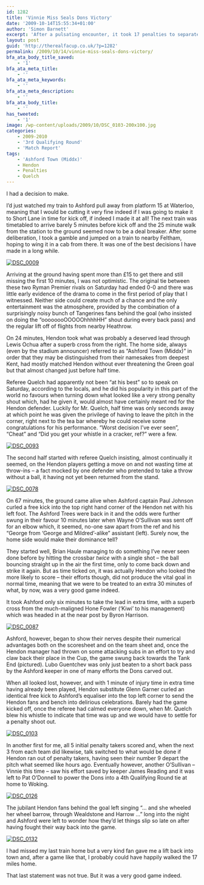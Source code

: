 ```yaml
---
id: 1282
title: 'Vinnie Miss Seals Dons Victory'
date: '2009-10-14T15:55:34+01:00'
author: 'Simon Barnett'
excerpt: 'After a pulsating encounter, it took 17 penalties to separate Ashford Town (Middx) and Hendon.'
layout: post
guid: 'http://therealfacup.co.uk/?p=1282'
permalink: /2009/10/14/vinnie-miss-seals-dons-victory/
bfa_ata_body_title_saved:
    - '1'
bfa_ata_meta_title:
    - ''
bfa_ata_meta_keywords:
    - ''
bfa_ata_meta_description:
    - ''
bfa_ata_body_title:
    - ''
has_tweeted:
    - '1'
image: /wp-content/uploads/2009/10/DSC_0103-200x100.jpg
categories:
    - 2009-2010
    - '3rd Qualifying Round'
    - 'Match Report'
tags:
    - 'Ashford Town (Middx)'
    - Hendon
    - Penalties
    - Quelch
---
```


I had a decision to make.

I’d just watched my train to Ashford pull away from platform 15 at Waterloo, meaning that I would be cutting it very fine indeed if I was going to make it to Short Lane in time for kick off, if indeed I made it at all! The next train was timetabled to arrive barely 5 minutes before kick off and the 25 minute walk from the station to the ground seemed now to be a deal breaker. After some deliberation, I took a gamble and jumped on a train to nearby Feltham, hoping to wing it in a cab from there. It was one of the best decisions I have made in a long while.

[![DSC_0009](http://lh5.ggpht.com/_3L4_Y2OBz2M/StXTLRJavQI/AAAAAAAABRE/0aVdTdf46u8/DSC_0009.jpg?imgmax=200)](http://lh5.ggpht.com/_3L4_Y2OBz2M/StXTLRJavQI/AAAAAAAABRE/0aVdTdf46u8/DSC_0009.jpg?imgmax=640)

Arriving at the ground having spent more than £15 to get there and still missing the first 10 minutes, I was not optimistic. The original tie between these two Ryman Premier rivals on Saturday had ended 0-0 and there was little early evidence of the drama to come in the first period of play that I witnessed. Neither side could create much of a chance and the only entertainment was the atmosphere, provided by the combination of a surprisingly noisy bunch of Tangerines fans behind the goal (who insisted on doing the “oooooooOOOOOhhhhHH” shout during every back pass) and the regular lift off of flights from nearby Heathrow.

On 24 minutes, Hendon took what was probably a deserved lead through Lewis Ochua after a superb cross from the right. The home side, always (even by the stadium announcer) referred to as “Ashford Town (Middx)” in order that they may be distinguished from their namesakes from deepest Kent, had mostly matched Hendon without ever threatening the Green goal but that almost changed just before half time.

Referee Quelch had apparently not been “at his best” so to speak on Saturday, according to the locals, and he did his popularity in this part of the world no favours when turning down what looked like a very strong penalty shout which, had he given it, would almost have certainly meant red for the Hendon defender. Luckily for Mr. Quelch, half time was only seconds away at which point he was given the privilege of having to leave the pitch in the corner, right next to the tea bar whereby he could receive some congratulations for his performance. “Worst decision I’ve ever seen”, “Cheat” and “Did you get your whistle in a cracker, ref?” were a few.

[![DSC_0093](http://lh6.ggpht.com/_3L4_Y2OBz2M/StXTuV6DY2I/AAAAAAAABSM/kCU2vdncX9o/DSC_0093.jpg?imgmax=200)](http://lh6.ggpht.com/_3L4_Y2OBz2M/StXTuV6DY2I/AAAAAAAABSM/kCU2vdncX9o/DSC_0093.jpg?imgmax=640)

The second half started with referee Quelch insisting, almost continually it seemed, on the Hendon players getting a move on and not wasting time at throw-ins – a fact mocked by one defender who pretended to take a throw without a ball, it having not yet been returned from the stand.

[![DSC_0078](http://lh5.ggpht.com/_3L4_Y2OBz2M/StXTnxsII0I/AAAAAAAABR0/y0UhoIa5otA/DSC_0078.jpg?imgmax=200)](http://lh5.ggpht.com/_3L4_Y2OBz2M/StXTnxsII0I/AAAAAAAABR0/y0UhoIa5otA/DSC_0078.jpg?imgmax=640)

On 67 minutes, the ground came alive when Ashford captain Paul Johnson curled a free kick into the top right hand corner of the Hendon net with his left foot. The Ashford Trees were back in it and the odds were further swung in their favour 10 minutes later when Wayne O’Sullivan was sent off for an elbow which, it seemed, no-one saw apart from the ref and his “George from ‘George and Mildred’-alike” assistant (left). Surely now, the home side would make their dominance tell?

They started well, Brian Haule managing to do something I’ve never seen done before by hitting the crossbar *twice* with a single shot – the ball bouncing straight up in the air the first time, only to come back down and strike it again. But as time ticked on, it was actually Hendon who looked the more likely to score – their efforts though, did not produce the vital goal in normal time, meaning that we were to be treated to an extra 30 minutes of what, by now, was a very good game indeed.

It took Ashford only six minutes to take the lead in extra time, with a superb cross from the much-maligned Hone Fowler (‘Kiwi’ to his management) which was headed in at the near post by Byron Harrison.

[![DSC_0087](http://lh5.ggpht.com/_3L4_Y2OBz2M/StXTtnGlkyI/AAAAAAAABSI/GWAXDdVe0AE/DSC_0087.jpg?imgmax=200)](http://lh5.ggpht.com/_3L4_Y2OBz2M/StXTtnGlkyI/AAAAAAAABSI/GWAXDdVe0AE/DSC_0087.jpg?imgmax=640)

Ashford, however, began to show their nerves despite their numerical advantages both on the scoresheet and on the team sheet and, once the Hendon manager had thrown on some attacking subs in an effort to try and claw back their place in the Cup, the game swung back towards the Tank End (pictured). Lubo Guentchev was only just beaten to a short back pass by the Ashford keeper in one of many efforts the Dons carved out.

When all looked lost, however, and with 1 minute of injury time in extra time having already been played, Hendon substitute Glenn Garner curled an identical free kick to Ashford’s equaliser into the top left corner to send the Hendon fans and bench into delirious celebrations. Barely had the game kicked off, once the referee had calmed everyone down, when Mr. Quelch blew his whistle to indicate that time was up and we would have to settle for a penalty shoot out.

[![DSC_0103](http://lh6.ggpht.com/_3L4_Y2OBz2M/StXTxzw1AHI/AAAAAAAABSg/GDzWx_g3QbI/DSC_0103.jpg?imgmax=200)](http://lh6.ggpht.com/_3L4_Y2OBz2M/StXTxzw1AHI/AAAAAAAABSg/GDzWx_g3QbI/DSC_0103.jpg?imgmax=640)

In another first for me, all 5 initial penalty takers scored and, when the next 3 from each team did likewise, talk switched to what would be done if Hendon ran out of penalty takers, having seen their number 9 depart the pitch what seemed like hours ago. Eventually however, another O’Sullivan – Vinnie this time – saw his effort saved by keeper James Reading and it was left to Pat O’Donnell to power the Dons into a 4th Qualifying Round tie at home to Woking.

[![DSC_0126](http://lh3.ggpht.com/_3L4_Y2OBz2M/StXTy2nez1I/AAAAAAAABSo/Zge4k6M-4TI/DSC_0126.jpg?imgmax=200)](http://lh3.ggpht.com/_3L4_Y2OBz2M/StXTy2nez1I/AAAAAAAABSo/Zge4k6M-4TI/DSC_0126.jpg?imgmax=640)

The jubilant Hendon fans behind the goal left singing “… and she wheeled her wheel barrow, through Wealdstone and Harrow …” long into the night and Ashford were left to wonder how they’d let things slip so late on after having fought their way back into the game.

[![DSC_0132](http://lh6.ggpht.com/_3L4_Y2OBz2M/StXT0Up_TAI/AAAAAAAABSw/PFd98KSBXpA/DSC_0132.jpg?imgmax=200)](http://lh6.ggpht.com/_3L4_Y2OBz2M/StXT0Up_TAI/AAAAAAAABSw/PFd98KSBXpA/DSC_0132.jpg?imgmax=640)

I had missed my last train home but a very kind fan gave me a lift back into town and, after a game like that, I probably could have happily walked the 17 miles home.

That last statement was not true. But it was a very good game indeed.